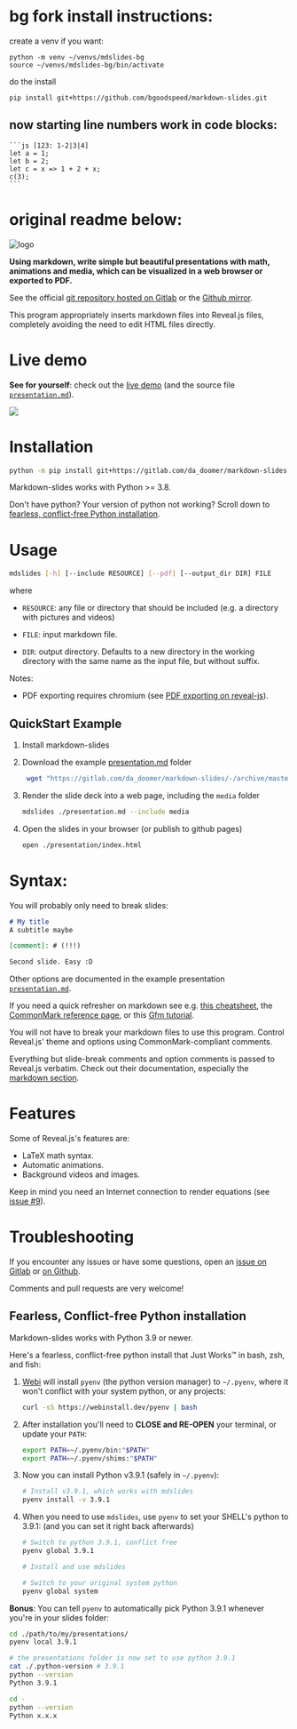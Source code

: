 # bg fork install instructions:

create a venv if you want: 
```
python -m venv ~/venvs/mdslides-bg
source ~/venvs/mdslides-bg/bin/activate 
```

do the install
```
pip install git+https://github.com/bgoodspeed/markdown-slides.git
```

## now starting line numbers work in code blocks:
~~~
```js [123: 1-2|3|4]
let a = 1;
let b = 2;
let c = x => 1 + 2 + x;
c(3);
```
~~~


# original readme below:


![logo](logos/wide.png)

**Using markdown, write simple but beautiful presentations with math,
animations and media, which can be visualized in a web browser or exported to
PDF.**

See the official [git repository hosted on Gitlab](https://gitlab.com/da_doomer/markdown-slides) or the [Github mirror](https://github.com/dadoomer/markdown-slides).

This program appropriately inserts markdown files into Reveal.js files,
completely avoiding the need to edit HTML files directly.

# Live demo

**See for yourself**: check out the [live demo](https://da_doomer.gitlab.io/markdown-slides) (and the source file [`presentation.md`](example/presentation.md)).

![](https://user-images.githubusercontent.com/122831/126127604-45c8d817-560a-4d88-9344-7767777d8a83.gif)

# Installation

```bash
python -m pip install git+https://gitlab.com/da_doomer/markdown-slides.git
```

Markdown-slides works with Python >= 3.8.

Don't have python? Your version of python not working? Scroll down to [fearless, conflict-free Python installation](#fearless-conflict-free-python-installation).

# Usage

```bash
mdslides [-h] [--include RESOURCE] [--pdf] [--output_dir DIR] FILE
```

where

- `RESOURCE`: any file or directory that should be included (e.g. a directory with pictures and videos)

- `FILE`: input markdown file.

- `DIR`: output directory. Defaults to a new directory in the working directory with the same name as the input file, but without suffix.

Notes:

 - PDF exporting requires chromium (see [PDF exporting on
	 reveal-js](https://revealjs.com/pdf-export/)).


## QuickStart Example

1. Install markdown-slides

2. Download the example [presentation.md](https://raw.githubusercontent.com/dadoomer/markdown-slides/master/example/presentation.md) folder
   ```bash
    wget "https://gitlab.com/da_doomer/markdown-slides/-/archive/master/markdown-slides-master.zip?path=example"; unzip markdown-slides-master.zip\?path=example; cd markdown-slides-master-example/example;
   ```
3. Render the slide deck into a web page, including the `media` folder
   ```bash
   mdslides ./presentation.md --include media
   ```
4. Open the slides in your browser (or publish to github pages)
   ```bash
   open ./presentation/index.html
   ```

# Syntax:

You will probably only need to break slides:

```md
# My title
A subtitle maybe

[comment]: # (!!!)

Second slide. Easy :D
```

Other options are documented in the example presentation [`presentation.md`](example/presentation.md).

If you need a quick refresher on markdown see e.g.
[this cheatsheet](https://www.markdownguide.org/cheat-sheet/), the
[CommonMark reference page](https://commonmark.org/help/), or this
[Gfm tutorial](https://guides.github.com/features/mastering-markdown/).

You will not have to break your markdown files to use this program. Control
Reveal.js' theme and options using CommonMark-compliant comments.

Everything but slide-break comments and option comments is passed to Reveal.js verbatim. Check out their documentation, especially the [markdown section](https://revealjs.com/markdown/).

# Features

Some of Reveal.js's features are:

- LaTeX math syntax.
- Automatic animations.
- Background videos and images.

Keep in mind you need an Internet connection to render equations (see [issue #9](https://gitlab.com/da_doomer/markdown-slides/-/issues/9)).

# Troubleshooting

If you encounter any issues or have some questions, open an [issue on Gitlab](https://gitlab.com/da_doomer/markdown-slides/-/issues) or [on Github](https://github.com/dadoomer/markdown-slides/issues).

Comments and pull requests are very welcome!

## Fearless, Conflict-free Python installation

Markdown-slides works with Python 3.9 or newer.

Here's a fearless, conflict-free python install that Just Works™ in bash, zsh, and fish:

1. [Webi](https://webinstall.dev) will install `pyenv` (the python version manager) to `~/.pyenv`, where it won't conflict with your system python, or any projects:
   ```bash
   curl -sS https://webinstall.dev/pyenv | bash
   ```
2. After installation you'll need to **CLOSE and RE-OPEN** your terminal, or update your `PATH`:
   ```bash
   export PATH=~/.pyenv/bin:"$PATH"
   export PATH=~/.pyenv/shims:"$PATH"
   ```
3. Now you can install Python v3.9.1 (safely in `~/.pyenv`):
   ```bash
   # Install v3.9.1, which works with mdslides
   pyenv install -v 3.9.1
   ```
4. When you need to use `mdslides`, use `pyenv` to set your SHELL's python to 3.9.1:
   (and you can set it right back afterwards)
   ```bash
   # Switch to python 3.9.1, conflict free
   pyenv global 3.9.1

   # Install and use mdslides

   # Switch to your original system python
   pyenv global system
   ```

**Bonus**: You can tell `pyenv` to automatically pick Python 3.9.1 whenever you're in your slides folder:

```bash
cd ./path/to/my/presentations/
pyenv local 3.9.1

# the presentations folder is now set to use python 3.9.1
cat ./.python-version # 3.9.1
python --version
Python 3.9.1

cd -
python --version
Python x.x.x
```
